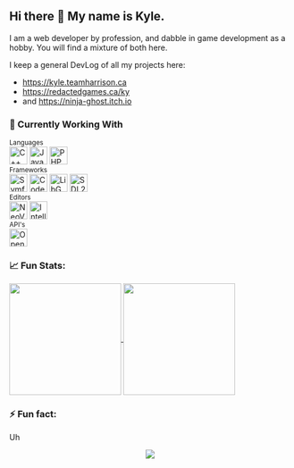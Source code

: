 ## Hi there 👋 My name is Kyle. 

I am a web developer by profession, and dabble in game development as a hobby.  You will find a mixture of both here.

I keep a general DevLog of all my projects here: 
- https://kyle.teamharrison.ca
- https://redactedgames.ca/ky
- and https://ninja-ghost.itch.io

### 🔭 Currently Working With
<div>
  <sup>Languages</sup>
  <div>
    <img height="32" width="32" src="https://cdn.simpleicons.org/cplusplus" alt="C++" />  
    <img height="32" width="32" src="https://img.icons8.com/color/48/java-coffee-cup-logo--v1.png" alt="Java" />
    <img height="32" width="32" src="https://cdn.simpleicons.org/php" alt="PHP" />
  </div>
  <sup>Frameworks</sup>
  <div>
    <img height="32" width="32" src="https://cdn.simpleicons.org/symfony" alt="Symfony (PHP)" />
    <img height="32" width="32" src="https://cdn.simpleicons.org/codeigniter" alt="CodeIgniter (PHP)" />
    <img height="32" width="32" src="https://libgdx.com/assets/brand/stacked.png" alt="LibGDX (Java)" />
    <img height="32" width="32" src="https://learncgames.com/wp-content/uploads/2020/11/SDL-logo.png" alt="SDL2 (C++)" />
  </div>
  <sup>Editors</sup>
  <div>
    <img height="32" width="32" src="https://cdn.simpleicons.org/neovim" alt="NeoVim" />
    <img height="32" width="32" src="https://cdn.simpleicons.org/intellijidea" alt="IntelliJ" />
  </div>
  <sup>API's</sup>
  <div>
    <img height="32" width="32" src="https://cdn.simpleicons.org/opengl" alt="OpenGL (C++)" />
    
    
  </div>
  
</div>


### 📈 Fun Stats: 

<div>
    <a href="https://github.com/RedactedProfile">
        <img height=200 align="center" src="https://github-readme-stats.vercel.app/api?username=RedactedProfile" />
    </a>
    <a href="https://github.com/RedactedProfile">
        <img height=200 align="center" src="https://github-readme-stats.vercel.app/api/top-langs?username=RedactedProfile&layout=compact&langs_count=8&card_width=320&exclude_repo=&hide=html,lua,css,scss" />
    </a>
</div>

### ⚡ Fun fact: 
Uh 

<!--
**RedactedProfile/RedactedProfile** is a ✨ _special_ ✨ repository because its `README.md` (this file) appears on your GitHub profile.

Here are some ideas to get you started:

- 🔭 I’m currently working on ...
- 🌱 I’m currently learning ...
- 👯 I’m looking to collaborate on ...
- 🤔 I’m looking for help with ...
- 💬 Ask me about ...
- 📫 How to reach me: ...
- 😄 Pronouns: ...
- ⚡ Fun fact: ...
-->

<p align="center"><img align="center" src="https://profile-counter.glitch.me/{RedactedProfile}/count.svg" /></p> 
